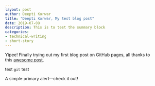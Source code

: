 ```yaml
---
layout: post
author: Deepti Korwar
title: "Deepti Korwar, My test blog post"
date: 2019-07-08
description: This is to test the summary block
categories:
- technical-writing
- short-story
---
```


Yipee! Finally trying out my first blog post on GitHub pages, all thanks to this [awesome post](http://jmcglone.com/guides/github-pages/).

<p>test <code class="inlinec">git</code> test</p>

<div class="alert alert-primary" role="alert">
  A simple primary alert—check it out!
</div>
